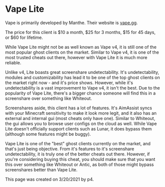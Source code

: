 # Vape Lite

Vape is primarily developed by Manthe. Their website is [vape.gg](https://vape.gg).

The price for this client is $10 a month, $25 for 3 months, $15 for 45 days, or $60 for lifetime.

While Vape Lite might not be as well known as Vape v4, it is still one of the most popular ghost clients on the market. Similar to Vape v4, it is one of the most trusted cheats out there, however with Vape Lite it is much more reliable.

Unlike v4, Lite boasts great screenshare undetectability. It's undetectability, modules and customizability has lead it to be one of the top ghost clients on the market right now - and it's price shows. However, while it's undetectability is a vast improvement to Vape v4, it isn't the best. Due to the popularity of Vape Lite, there's a bigger chance someone will find this in a screenshare over something like Whiteout.

Screenshares aside, this client has a lot of features. It's AimAssist syncs with your Minecraft sensitivity to make it look more legit, and it also has an external and internal gui \(most cheats only have one\). Similar to Whiteout, the gui allows you to browse user configs on the cloud as well. While Vape Lite doesn't officially support clients such as Lunar, it does bypass them \(although some features might be buggy\).

Vape Lite is one of the "best" ghost clients currently on the market, and that's just being objective. From it's features to it's screenshare undetectability, it is truly one of the better cheats out there. However, if you're considering buying this cheat, you should make sure that you want this over something like Whiteout or Antic, as both of those might bypass screenshares better than Vape Lite.

This page was created on 3/20/2021 by p4.

